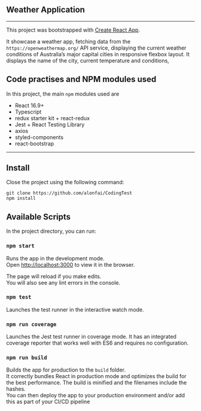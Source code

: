 ## Weather Application

***

This project was bootstrapped with [Create React App](https://github.com/facebook/create-react-app).

It showcase a weather app, fetching data from the `https://openweathermap.org/` API service, displaying the current weather conditions of Australia’s major capital cities in responsive flexbox layout.
It displays the name of the city, current temperature and conditions,

## Code practises and NPM modules used

In this project, the main `npm` modules used are
* React 16.9+
* Typescript
* redux starter kit + react-redux
* Jest + React Testing Library
* axios
* styled-components
* react-bootstrap

***

## Install

Close the project using the following command: 
```  
git clone https://github.com/alonfai/CodingTest
npm install
```

## Available Scripts

In the project directory, you can run:

### `npm start`

Runs the app in the development mode.<br>
Open [http://localhost:3000](http://localhost:3000) to view it in the browser.

The page will reload if you make edits.<br>
You will also see any lint errors in the console.

### `npm test`

Launches the test runner in the interactive watch mode.<br>

### `npm run coverage`

Launches the Jest test runner in coverage mode. It has an integrated coverage reporter that works well with ES6 and requires no configuration.<br>

### `npm run build`

Builds the app for production to the `build` folder.<br>
It correctly bundles React in production mode and optimizes the build for the best performance.
The build is minified and the filenames include the hashes.<br>
You can then deploy the app to your production environment and/or add this as part of your CI/CD pipeline 

